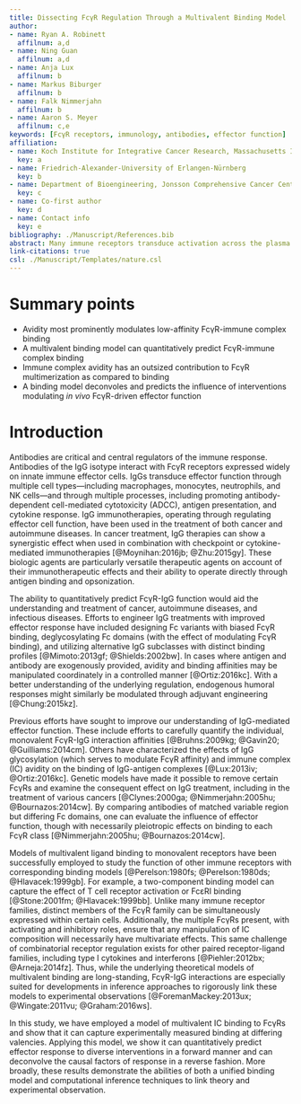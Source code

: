 ```yaml
---
title: Dissecting FcγR Regulation Through a Multivalent Binding Model
author:
- name: Ryan A. Robinett
  affilnum: a,d
- name: Ning Guan
  affilnum: a,d
- name: Anja Lux
  affilnum: b
- name: Markus Biburger
  affilnum: b
- name: Falk Nimmerjahn
  affilnum: b
- name: Aaron S. Meyer
  affilnum: c,e
keywords: [FcγR receptors, immunology, antibodies, effector function]
affiliation:
- name: Koch Institute for Integrative Cancer Research, Massachusetts Institute of Technology, Cambridge, MA
  key: a
- name: Friedrich-Alexander-University of Erlangen-Nürnberg
  key: b
- name: Department of Bioengineering, Jonsson Comprehensive Cancer Center, Eli and Edythe Broad Center of Regenerative Medicine and Stem Cell Research; University of California, Los Angeles
  key: c
- name: Co-first author
  key: d
- name: Contact info
  key: e
bibliography: ./Manuscript/References.bib
abstract: Many immune receptors transduce activation across the plasma membrane through their clustering. With Fcγ receptors, this clustering is driven by binding to antibodies of differing affinity that are in turn bound to multivalent antigen. As a consequence of this activation mechanism, accounting for and rationally manipulating IgG effector function is complicated by, among other factors, differing affinities between FcγR species and changes in the valency of antigen binding. In this study, we show that a model of multivalent receptor-ligand binding can effectively account for the contribution of IgG-FcγR affinity and immune complex valency. This model in turn enables us to make specific predictions about the effect of immune complexes of defined composition. In total, these results enable both rational immune complex design for a desired IgG effector function and the deconvolution of effector function by immune complexes.
link-citations: true
csl: ./Manuscript/Templates/nature.csl
---
```


# Summary points

- Avidity most prominently modulates low-affinity FcγR-immune complex binding
- A multivalent binding model can quantitatively predict FcγR-immune complex binding
- Immune complex avidity has an outsized contribution to FcγR multimerization as compared to binding
- A binding model deconvoles and predicts the influence of interventions modulating *in vivo* FcγR-driven effector function

# Introduction

Antibodies are critical and central regulators of the immune response. Antibodies of the IgG isotype interact with FcγR receptors expressed widely on innate immune effector cells. IgGs transduce effector function through multiple cell types—including macrophages, monocytes, neutrophils, and NK cells—and through multiple processes, including promoting antibody-dependent cell-mediated cytotoxicity (ADCC), antigen presentation, and cytokine response. IgG immunotherapies, operating through regulating effector cell function, have been used in the treatment of both cancer and autoimmune diseases. In cancer treatment, IgG therapies can show a synergistic effect when used in combination with checkpoint or cytokine-mediated immunotherapies [@Moynihan:2016jb; @Zhu:2015gy]. These biologic agents are particularly versatile therapeutic agents on account of their immunotherapeutic effects and their ability to operate directly through antigen binding and opsonization.

The ability to quantitatively predict FcγR-IgG function would aid the understanding and treatment of cancer, autoimmune diseases, and infectious diseases. Efforts to engineer IgG treatments with improved effector response have included designing Fc variants with biased FcγR binding, deglycosylating Fc domains (with the effect of modulating FcγR binding), and utilizing alternative IgG subclasses with distinct binding profiles [@Mimoto:2013gf; @Shields:2002bw]. In cases where antigen and antibody are exogenously provided, avidity and binding affinities may be manipulated coordinately in a controlled manner [@Ortiz:2016kc]. With a better understanding of the underlying regulation, endogenous humoral responses might similarly be modulated through adjuvant engineering [@Chung:2015kz].

Previous efforts have sought to improve our understanding of IgG-mediated effector function. These include efforts to carefully quantify the individual, monovalent FcγR-IgG interaction affinities [@Bruhns:2009kg; @Gavin20; @Guilliams:2014cm]. Others have characterized the effects of IgG glycosylation (which serves to modulate FcγR affinity) and immune complex (IC) avidity on the binding of IgG-antigen complexes [@Lux:2013iv; @Ortiz:2016kc]. Genetic models have made it possible to remove certain FcγRs and examine the consequent effect on IgG treatment, including in the treatment of various cancers [@Clynes:2000ga; @Nimmerjahn:2005hu; @Bournazos:2014cw]. By comparing antibodies of matched variable region but differing Fc domains, one can evaluate the influence of effector function, though with necessarily pleiotropic effects on binding to each FcγR class [@Nimmerjahn:2005hu; @Bournazos:2014cw].

Models of multivalent ligand binding to monovalent receptors have been successfully employed to study the function of other immune receptors with corresponding binding models [@Perelson:1980fs; @Perelson:1980ds; @Hlavacek:1999gb]. For example, a two-component binding model can capture the effect of T cell receptor activation or FcεRI binding [@Stone:2001fm; @Hlavacek:1999bb]. Unlike many immune receptor families, distinct members of the FcγR family can be simultaneously expressed within certain cells. Additionally, the multiple FcγRs present, with activating and inhibitory roles, ensure that any manipulation of IC composition will necessarily have multivariate effects. This same challenge of combinatorial receptor regulation exists for other paired receptor-ligand families, including type I cytokines and interferons [@Piehler:2012bx; @Arneja:2014fz]. Thus, while the underlying theoretical models of multivalent binding are long-standing, FcγR-IgG interactions are especially suited for developments in inference approaches to rigorously link these models to experimental observations [@ForemanMackey:2013ux; @Wingate:2011vu; @Graham:2016ws].

In this study, we have employed a model of multivalent IC binding to FcγRs and show that it can capture experimentally measured binding at differing valencies. Applying this model, we show it can quantitatively predict effector response to diverse interventions in a forward manner and can deconvolve the causal factors of response in a reverse fashion. More broadly, these results demonstrate the abilities of both a unified binding model and computational inference techniques to link theory and experimental observation.
